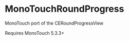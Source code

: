 MonoTouchRoundProgress
======================

MonoTouch port of the CERoundProgressView

Requires MonoTouch 5.3.3+


